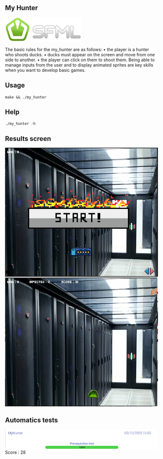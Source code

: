 ## My Hunter
![sfml](./images/sfml.png)

The basic rules for the my_hunter are as follows:
• the player is a hunter who shoots ducks.
• ducks must appear on the screen and move from one side to another.
• the player can click on them to shoot them.
Being able to manage inputs from the user and to display animated sprites are key skills when you want to
develop basic games.

## Usage
```
make && ./my_hunter
```

## Help
```
./my_hunter -h
```

## Results screen
![home](./images/home.png)
![game](./images/game.png)


## Automatics tests
![Marvin](./images/tests.png)
Score : 28